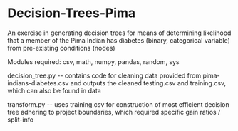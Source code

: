 # Decision-Trees-Pima
An exercise in generating decision trees for means of determining likelihood that a member of the Pima Indian has diabetes (binary, categorical variable) from pre-existing conditions (nodes)

Modules required: csv, math, numpy, pandas, random, sys

decision_tree.py -- contains code for cleaning data provided from pima-indians-diabetes.csv and outputs the cleaned testing.csv and training.csv, which can also be found in data

transform.py -- uses training.csv for construction of most efficient decision tree adhering to project boundaries, which required specific gain ratios / split-info
